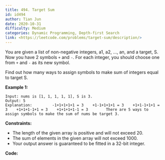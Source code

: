 ```yaml
---
title: 494. Target Sum
id: id494
author: Tian Jun
date: 2020-10-31
difficulty: Medium
categories: Dynamic Programming, Depth-first Search
link: <https://leetcode.com/problems/target-sum/description/>
---
```


You are given a list of non-negative integers, a1, a2, ..., an, and a target,
S. Now you have 2 symbols `+` and `-`. For each integer, you should choose one
from `+` and `-` as its new symbol.

Find out how many ways to assign symbols to make sum of integers equal to
target S.

**Example 1:**
            
	Input: nums is [1, 1, 1, 1, 1], S is 3.     
	Output: 5    
	Explanation:         -1+1+1+1+1 = 3    +1-1+1+1+1 = 3    +1+1-1+1+1 = 3    +1+1+1-1+1 = 3    +1+1+1+1-1 = 3        There are 5 ways to assign symbols to make the sum of nums be target 3.    



**Constraints:**

  * The length of the given array is positive and will not exceed 20.
  * The sum of elements in the given array will not exceed 1000.
  * Your output answer is guaranteed to be fitted in a 32-bit integer.


**Code:**
